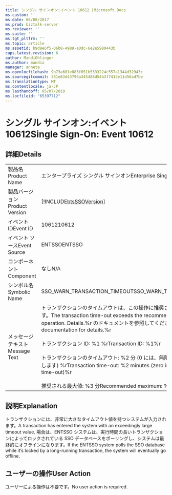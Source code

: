 ```yaml
---
title: シングル サインオン:イベント 10612 |Microsoft Docs
ms.custom: ''
ms.date: 06/08/2017
ms.prod: biztalk-server
ms.reviewer: ''
ms.suite: ''
ms.tgt_pltfrm: ''
ms.topic: article
ms.assetid: b9d9e6f5-06b8-4989-a0dc-6e2e5980443b
caps.latest.revision: 6
author: MandiOhlinger
ms.author: mandia
manager: anneta
ms.openlocfilehash: 9b73a601e883f651b5333224c557a1344d32943c
ms.sourcegitcommit: 381e83d43796a345488d54b3f7413e11d56ad7be
ms.translationtype: MT
ms.contentlocale: ja-JP
ms.lasthandoff: 05/07/2019
ms.locfileid: "65397712"
---
```

# <a name="single-sign-on-event-10612"></a><span data-ttu-id="67085-102">シングル サインオン:イベント 10612</span><span class="sxs-lookup"><span data-stu-id="67085-102">Single Sign-On: Event 10612</span></span>
## <a name="details"></a><span data-ttu-id="67085-103">詳細</span><span class="sxs-lookup"><span data-stu-id="67085-103">Details</span></span>  
  
|                 |                                                                                                                                                                                                                                                                                 |
|-----------------|---------------------------------------------------------------------------------------------------------------------------------------------------------------------------------------------------------------------------------------------------------------------------------|
|  <span data-ttu-id="67085-104">製品名</span><span class="sxs-lookup"><span data-stu-id="67085-104">Product Name</span></span>   |                                                                                                                            <span data-ttu-id="67085-105">エンタープライズ シングル サインオン</span><span class="sxs-lookup"><span data-stu-id="67085-105">Enterprise Single Sign-On</span></span>                                                                                                                            |
| <span data-ttu-id="67085-106">製品バージョン</span><span class="sxs-lookup"><span data-stu-id="67085-106">Product Version</span></span> |                                                                                                           [!INCLUDE[btsSSOVersion](../includes/btsssoversion-md.md)]                                                                                                            |
|    <span data-ttu-id="67085-107">イベント ID</span><span class="sxs-lookup"><span data-stu-id="67085-107">Event ID</span></span>     |                                                                                                                                      <span data-ttu-id="67085-108">10612</span><span class="sxs-lookup"><span data-stu-id="67085-108">10612</span></span>                                                                                                                                      |
|  <span data-ttu-id="67085-109">イベント ソース</span><span class="sxs-lookup"><span data-stu-id="67085-109">Event Source</span></span>   |                                                                                                                                     <span data-ttu-id="67085-110">ENTSSO</span><span class="sxs-lookup"><span data-stu-id="67085-110">ENTSSO</span></span>                                                                                                                                      |
|    <span data-ttu-id="67085-111">コンポーネント</span><span class="sxs-lookup"><span data-stu-id="67085-111">Component</span></span>    |                                                                                                                                       <span data-ttu-id="67085-112">なし</span><span class="sxs-lookup"><span data-stu-id="67085-112">N/A</span></span>                                                                                                                                       |
|  <span data-ttu-id="67085-113">シンボル名</span><span class="sxs-lookup"><span data-stu-id="67085-113">Symbolic Name</span></span>  |                                                                                                                          <span data-ttu-id="67085-114">SSO_WARN_TRANSACTION_TIMEOUT</span><span class="sxs-lookup"><span data-stu-id="67085-114">SSO_WARN_TRANSACTION_TIMEOUT</span></span>                                                                                                                           |
|  <span data-ttu-id="67085-115">メッセージ テキスト</span><span class="sxs-lookup"><span data-stu-id="67085-115">Message Text</span></span>   | <span data-ttu-id="67085-116">トランザクションのタイムアウトは、この操作に推奨される最大値を超えています。</span><span class="sxs-lookup"><span data-stu-id="67085-116">The transaction time-out exceeds the recommended maximum for this operation.</span></span> <span data-ttu-id="67085-117">Details.%r のドキュメントを参照してください。</span><span class="sxs-lookup"><span data-stu-id="67085-117">See documentation for details.%r</span></span><br /><br /> <span data-ttu-id="67085-118">トランザクション ID: %1 %r</span><span class="sxs-lookup"><span data-stu-id="67085-118">Transaction ID: %1%r</span></span><br /><br /> <span data-ttu-id="67085-119">トランザクションのタイムアウト: %2 分 (0 には、無限のタイムアウトことを示します) %r</span><span class="sxs-lookup"><span data-stu-id="67085-119">Transaction time-out: %2 minutes (zero indicates an infinite time-out)%r</span></span><br /><br /> <span data-ttu-id="67085-120">推奨される最大値: %3 分</span><span class="sxs-lookup"><span data-stu-id="67085-120">Recommended maximum: %3 minutes</span></span> |
  
## <a name="explanation"></a><span data-ttu-id="67085-121">説明</span><span class="sxs-lookup"><span data-stu-id="67085-121">Explanation</span></span>  
 <span data-ttu-id="67085-122">トランザクションには、非常に大きなタイムアウト値を持つシステムが入力されます。</span><span class="sxs-lookup"><span data-stu-id="67085-122">A transaction has entered the system with an exceedingly large timeout value.</span></span> <span data-ttu-id="67085-123">場合は、ENTSSO システムは、実行時間の長いトランザクションによってロックされている SSO データベースをポーリングし、システムは最終的にオフラインになります。</span><span class="sxs-lookup"><span data-stu-id="67085-123">If the ENTSSO system polls the SSO database while it’s locked by a long-running transaction, the system will eventually go offline.</span></span>  
  
## <a name="user-action"></a><span data-ttu-id="67085-124">ユーザーの操作</span><span class="sxs-lookup"><span data-stu-id="67085-124">User Action</span></span>  
 <span data-ttu-id="67085-125">ユーザーによる操作は不要です。</span><span class="sxs-lookup"><span data-stu-id="67085-125">No user action is required.</span></span>